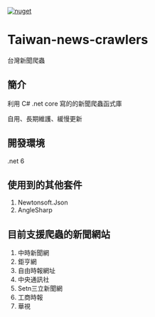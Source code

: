 [![nuget](https://img.shields.io/badge/nuget-Taiwan--ews--crawlers-blue)](https://www.nuget.org/packages/Taiwan-news-crawlers)

# Taiwan-news-crawlers
台灣新聞爬蟲

## 簡介

利用 C# .net core 寫的的新聞爬蟲函式庫 

自用、長期維護、緩慢更新


## 開發環境

.net 6

## 使用到的其他套件

1. Newtonsoft.Json
2. AngleSharp

## 目前支援爬蟲的新聞網站

1. 中時新聞網
2. 鉅亨網
3. 自由時報網址
4. 中央通訊社
5. Setn三立新聞網
6. 工商時報
7. 華視

